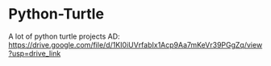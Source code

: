 # Python-Turtle
A lot of python turtle projects
AD: https://drive.google.com/file/d/1KI0iUVrfabIx1Acp9Aa7mKeVr39PGgZq/view?usp=drive_link
